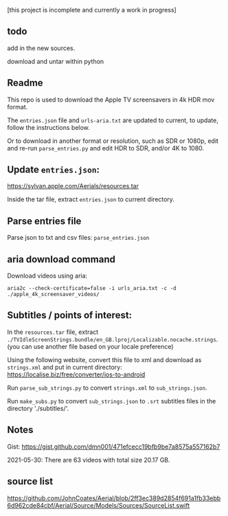 [this project is incomplete and currently a work in progress]

## todo

add in the new sources.

download and untar within python

## Readme

This repo is used to download the Apple TV screensavers in 4k HDR mov format.

The `entries.json` file and `urls-aria.txt` are updated to current, to update, follow the instructions below.

Or to download in another format or resolution, such as SDR or 1080p, edit and re-run `parse_entries.py` and edit HDR to SDR, and/or 4K to 1080.

## Update `entries.json`:

https://sylvan.apple.com/Aerials/resources.tar

Inside the tar file, extract `entries.json` to current directory.

## Parse entries file

Parse json to txt and csv files: `parse_entries.json`

## aria download command

Download videos using aria:

`aria2c --check-certificate=false -i urls_aria.txt -c -d ./apple_4k_screensaver_videos/`

## Subtitles / points of interest:

In the `resources.tar` file, extract `./TVIdleScreenStrings.bundle/en_GB.lproj/Localizable.nocache.strings`. (you can use another file based on your locale preference)

Using the following website, convert this file to xml and download as `strings.xml` and put in current directory: https://localise.biz/free/converter/ios-to-android

Run `parse_sub_strings.py` to convert `strings.xml` to `sub_strings.json`.

Run `make_subs.py` to convert `sub_strings.json` to `.srt` subtitles files in the  directory './subtitles/'.

## Notes

Gist: https://gist.github.com/dmn001/471efcecc19bfb9be7a8575a557162b7

2021-05-30: There are 63 videos with total size 20.17 GB.

## source list

https://github.com/JohnCoates/Aerial/blob/2ff3ec389d2854f691a1fb33ebb6d962cde84cbf/Aerial/Source/Models/Sources/SourceList.swift

